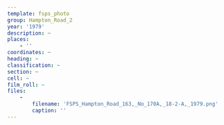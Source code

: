 ```yaml
---
template: fsps_photo
group: Hampton_Road_2
year: '1979'
description: ~
places:
    - ''
coordinates: ~
heading: ~
classification: ~
section: ~
cell: ~
film_roll: ~
files:
    -
        filename: 'FSPS_Hampton_Road_163,_No_170A,_18-2-A,_1979.png'
        caption: ''
---
```

